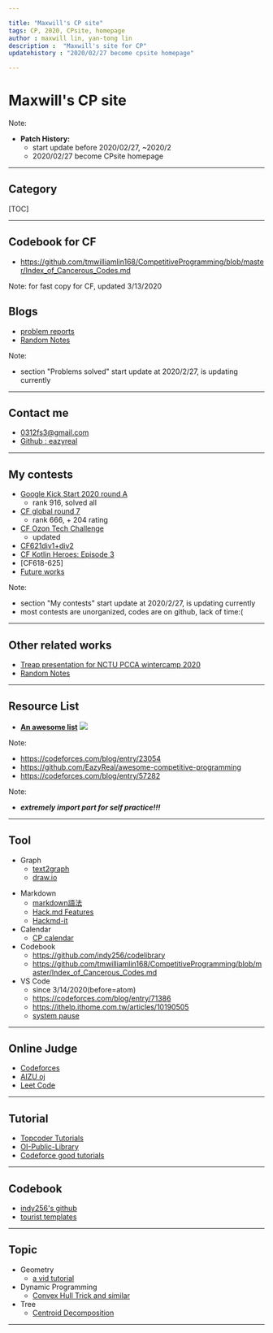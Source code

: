 ```yaml
---

title: "Maxwill's CP site"
tags: CP, 2020, CPsite, homepage
author : maxwill lin, yan-tong lin
description :  "Maxwill's site for CP"
updatehistory : "2020/02/27 become cpsite homepage"

---
```


# Maxwill's CP site

Note:

- **Patch History:**
    - start update before 2020/02/27, ~2020/2
    - 2020/02/27 become CPsite homepage
    
---

## Category

[TOC]

---

## Codebook for CF
* https://github.com/tmwilliamlin168/CompetitiveProgramming/blob/master/Index_of_Cancerous_Codes.md

Note: for fast copy for CF, updated 3/13/2020

## Blogs
* [problem reports](/eFRq5g6FQTCBdjQNZMso3g) 
* [Random Notes](/OmcU-J7TS_m861ozNb0kfw)


Note:

* section "Problems solved" start update at 2020/2/27, is updating currently


---

## Contact me
* 0312fs3@gmail.com
* [Github : eazyreal](https://github.com/EazyReal)

---

## My contests
* [Google Kick Start 2020 round A](/D2NZH2HZTfGITnARXgMS4Q)
    * rank 916, solved all
* [CF global round 7](/Q263lfbaTUaRpkjT5cc3KA)
    * rank 666, + 204 rating
* [CF Ozon Tech Challenge](/g5kw7Fn3TqemIiMqVPPYlw)
    * updated
* [CF621div1+div2]()
* [CF Kotlin Heroes: Episode 3](/9kL-Iy0vTGGOwfK5pvB2Mg)
* [CF618-625]
* [Future works]()

Note:
* section "My contests" start update at 2020/2/27, is updating currently
* most contests are unorganized, codes are on github, lack of time:(

---

## Other related works

* [Treap presentation for NCTU PCCA wintercamp 2020](/9Hw3BAv8RhecludOcMEsvw)
* [Random Notes](/OmcU-J7TS_m861ozNb0kfw)

---

## Resource List
- [**An awesome list**](https://github.com/EazyReal/awesome-competitive-programming)
![](https://i.imgur.com/1wq4cGS.png)

Note:
- https://codeforces.com/blog/entry/23054
- https://github.com/EazyReal/awesome-competitive-programming
- https://codeforces.com/blog/entry/57282

Note:
* ***extremely import part for self practice!!!***

---

## Tool
- Graph
    * [text2graph](https://csacademy.com/app/graph_editor/)
    * [draw.io](draw.io)
* Markdown
    * [markdown語法](https://markdown.tw/)
    * [Hack.md Features](https://hackmd.io/features?both)
    * [Hackmd-it](https://www.youtube.com/watch?v=PJuNmlE74BQ&fbclid=IwAR191GFiw9FhbvwlAlKvHjcCQlZbdk4OKBLDaD5G_W_EbzRLUQZRE--R--s)
* Calendar
    * [CP calendar](https://competitiveprogramming.info/calendar)
* Codebook
    * https://github.com/indy256/codelibrary
    * https://github.com/tmwilliamlin168/CompetitiveProgramming/blob/master/Index_of_Cancerous_Codes.md
* VS Code
    * since 3/14/2020(before=atom)
    * https://codeforces.com/blog/entry/71386
    * https://ithelp.ithome.com.tw/articles/10190505
    * [system pause](https://blog.csdn.net/wangguchao/article/details/85283111)

---

## Online Judge
* [Codeforces](https://codeforces.com/)
* [AIZU oj](https://onlinejudge.u-aizu.ac.jp/)
* [Leet Code](https://leetcode.com/problemset/all/)

---

## Tutorial
* [Topcoder Tutorials](https://www.topcoder.com/community/competitive-programming/tutorials/)
* [OI-Public-Library](https://github.com/enkerewpo/OI-Public-Library)
* [Codeforce good tutorials](https://codeforces.com/blog/entry/57282)

---

## Codebook
* [indy256's github](https://github.com/indy256/codelibrary)
* [tourist templates](https://github.com/the-tourist/algo)

---

## Topic

* Geometry
    * [a vid tutorial](https://www.bilibili.com/video/av60728335/?spm_id_from=333.788.videocard.0)
* Dynamic Programming
    * [Convex Hull Trick and similar](/c7oT2zXBQYmuDjo3IOC-hA)
* Tree
    * [Centroid Decomposition](/30el72n7RPuPxzpYURYjcg)

---
